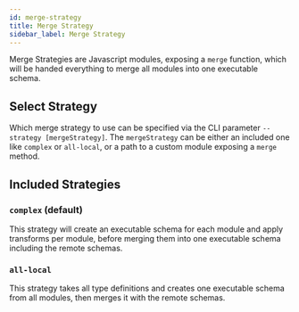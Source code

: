 ```yaml
---
id: merge-strategy
title: Merge Strategy
sidebar_label: Merge Strategy
---
```


Merge Strategies are Javascript modules, exposing a `merge` function, which will be handed everything to merge all modules into one executable schema.

## Select Strategy
Which merge strategy to use can be specified via the CLI parameter `--strategy [mergeStrategy]`. The `mergeStrategy` can be either
an included one like `complex` or `all-local`, or a path to a custom module exposing a `merge` method.

## Included Strategies
### `complex` (default)
This strategy will create an executable schema for each module and apply transforms per module, before merging them into one executable schema including
the remote schemas.

### `all-local`
This strategy takes all type definitions and creates one executable schema from all modules, then merges it with the remote schemas.